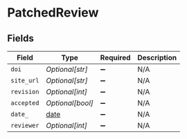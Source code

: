 # PatchedReview


## Fields

| Field                                                                | Type                                                                 | Required                                                             | Description                                                          |
| -------------------------------------------------------------------- | -------------------------------------------------------------------- | -------------------------------------------------------------------- | -------------------------------------------------------------------- |
| `doi`                                                                | *Optional[str]*                                                      | :heavy_minus_sign:                                                   | N/A                                                                  |
| `site_url`                                                           | *Optional[str]*                                                      | :heavy_minus_sign:                                                   | N/A                                                                  |
| `revision`                                                           | *Optional[int]*                                                      | :heavy_minus_sign:                                                   | N/A                                                                  |
| `accepted`                                                           | *Optional[bool]*                                                     | :heavy_minus_sign:                                                   | N/A                                                                  |
| `date_`                                                              | [date](https://docs.python.org/3/library/datetime.html#date-objects) | :heavy_minus_sign:                                                   | N/A                                                                  |
| `reviewer`                                                           | *Optional[int]*                                                      | :heavy_minus_sign:                                                   | N/A                                                                  |